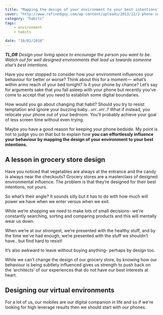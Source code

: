 ```yaml
---
title: "Mapping the design of your environment to your best intentions"
cover: "http://www.refinedguy.com/wp-content/uploads/2013/12/2-phone-in-bed-smart-phones-dumber.jpg"
category: "habits"
tags:
    - environment
    - habits

date: "10/02/2018"
---
```


***TL;DR** Design your living space to encourage the person you want to be. Watch out for well designed environments that lead us towards someone else’s best intentions.*

Have you ever stopped to consider how your environment influences your behaviour for better or worse? Think about this for a moment —  what’s within arms reach of your bed tonight? Is it your phone by chance? Let’s say for arguments sake that you fall asleep with your phone but recently you’ve come to accept that you need to establish some digital boundaries. 

How would you go about changing that habit? Should you try to resist temptation and ignore your buzzing baby…*vrr*..*vrr*..? What if instead, you relocate your phone out of your bedroom. You’ll probably achieve your goal of less screen time without even trying. 

Maybe you have a good reason for keeping your phone bedside. My point is not to judge you on that but to explain how **you can effortlessly influence your behaviour by mapping the design of your environment to your best intentions.**


## A lesson in grocery store design
Have you noticed that vegetables are always at the entrance and the candy is always near the checkouts? Grocery stores are a masterclass of designed environmental influence. The problem is that they’re designed for their best intentions, not yours. 

So what’s their angle? It sounds silly but it has to do with how much will power we have when we enter versus when we exit. 

While we’re shopping we need to make lots of small decisions- we're constantly searching, sorting and comparing products and this will mentally wear us down. 

When we’re at our strongest, we’re presented with the healthy stuff, and by the time we’ve had enough, we’re presented with the stuff we shouldn’t have.. but find hard to resist! 

It’s also awkward to leave without buying anything- perhaps by design too. 

While we can’t change the design of our grocery store, by knowing how our behaviour is being subtlety influenced gives us strength to push back on the ‘architects’ of our experiences that do not have our best interests at heart.

## Designing our virtual environments
For a lot of us, our mobiles are our digital companion in life and so if we're looking for high leverage results then we should start with our phones.  